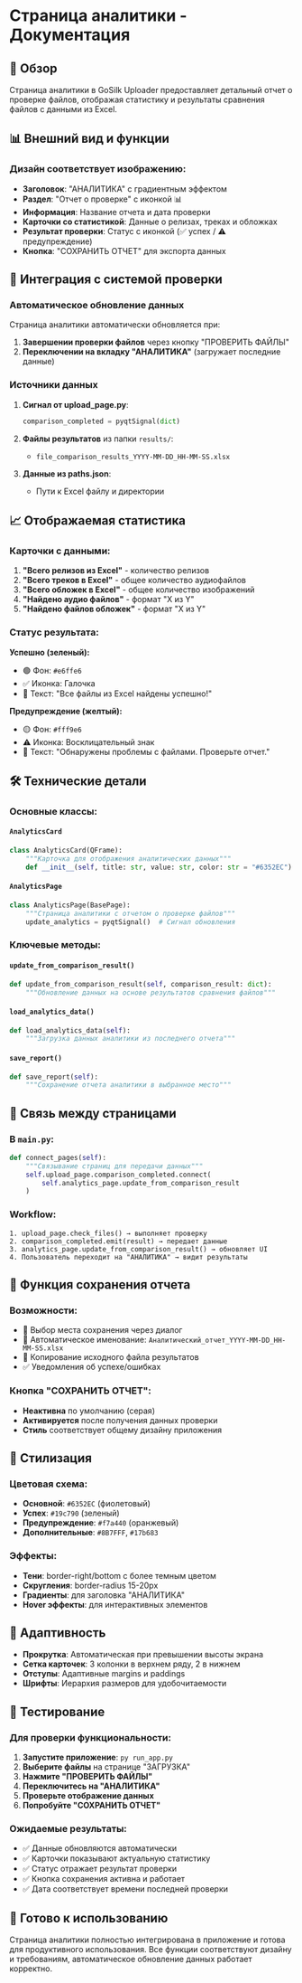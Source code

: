 # Страница аналитики - Документация

## 🎯 Обзор

Страница аналитики в GoSilk Uploader предоставляет детальный отчет о проверке файлов, отображая статистику и результаты сравнения файлов с данными из Excel.

## 📊 Внешний вид и функции

### Дизайн соответствует изображению:
- **Заголовок**: "АНАЛИТИКА" с градиентным эффектом
- **Раздел**: "Отчет о проверке" с иконкой 📊
- **Информация**: Название отчета и дата проверки
- **Карточки со статистикой**: Данные о релизах, треках и обложках
- **Результат проверки**: Статус с иконкой (✅ успех / ⚠️ предупреждение)
- **Кнопка**: "СОХРАНИТЬ ОТЧЕТ" для экспорта данных

## 🔄 Интеграция с системой проверки

### Автоматическое обновление данных

Страница аналитики автоматически обновляется при:
1. **Завершении проверки файлов** через кнопку "ПРОВЕРИТЬ ФАЙЛЫ"
2. **Переключении на вкладку "АНАЛИТИКА"** (загружает последние данные)

### Источники данных

1. **Сигнал от upload_page.py**:
   ```python
   comparison_completed = pyqtSignal(dict)
   ```

2. **Файлы результатов** из папки `results/`:
   - `file_comparison_results_YYYY-MM-DD_HH-MM-SS.xlsx`

3. **Данные из paths.json**:
   - Пути к Excel файлу и директории

## 📈 Отображаемая статистика

### Карточки с данными:

1. **"Всего релизов из Excel"** - количество релизов
2. **"Всего треков в Excel"** - общее количество аудиофайлов  
3. **"Всего обложек в Excel"** - общее количество изображений
4. **"Найдено аудио файлов"** - формат "X из Y"
5. **"Найдено файлов обложек"** - формат "X из Y"

### Статус результата:

**Успешно (зеленый):**
- 🟢 Фон: `#e6ffe6`
- ✅ Иконка: Галочка
- 📝 Текст: "Все файлы из Excel найдены успешно!"

**Предупреждение (желтый):**
- 🟡 Фон: `#fff9e6`  
- ⚠️ Иконка: Восклицательный знак
- 📝 Текст: "Обнаружены проблемы с файлами. Проверьте отчет."

## 🛠 Технические детали

### Основные классы:

#### `AnalyticsCard`
```python
class AnalyticsCard(QFrame):
    """Карточка для отображения аналитических данных"""
    def __init__(self, title: str, value: str, color: str = "#6352EC")
```

#### `AnalyticsPage`
```python  
class AnalyticsPage(BasePage):
    """Страница аналитики с отчетом о проверке файлов"""
    update_analytics = pyqtSignal()  # Сигнал обновления
```

### Ключевые методы:

#### `update_from_comparison_result()`
```python
def update_from_comparison_result(self, comparison_result: dict):
    """Обновление данных на основе результатов сравнения файлов"""
```

#### `load_analytics_data()`
```python
def load_analytics_data(self):
    """Загрузка данных аналитики из последнего отчета"""
```

#### `save_report()`
```python
def save_report(self):
    """Сохранение отчета аналитики в выбранное место"""
```

## 🔗 Связь между страницами

### В `main.py`:
```python
def connect_pages(self):
    """Связывание страниц для передачи данных"""
    self.upload_page.comparison_completed.connect(
        self.analytics_page.update_from_comparison_result
    )
```

### Workflow:
```
1. upload_page.check_files() → выполняет проверку
2. comparison_completed.emit(result) → передает данные  
3. analytics_page.update_from_comparison_result() → обновляет UI
4. Пользователь переходит на "АНАЛИТИКА" → видит результаты
```

## 💾 Функция сохранения отчета

### Возможности:
- 📁 Выбор места сохранения через диалог
- 📝 Автоматическое именование: `Аналитический_отчет_YYYY-MM-DD_HH-MM-SS.xlsx`
- 📄 Копирование исходного файла результатов
- ✅ Уведомления об успехе/ошибках

### Кнопка "СОХРАНИТЬ ОТЧЕТ":
- **Неактивна** по умолчанию (серая)
- **Активируется** после получения данных проверки
- **Стиль** соответствует общему дизайну приложения

## 🎨 Стилизация

### Цветовая схема:
- **Основной**: `#6352EC` (фиолетовый)
- **Успех**: `#19c790` (зеленый)  
- **Предупреждение**: `#f7a440` (оранжевый)
- **Дополнительные**: `#8B7FFF`, `#17b683`

### Эффекты:
- **Тени**: border-right/bottom с более темным цветом
- **Скругления**: border-radius 15-20px
- **Градиенты**: для заголовка "АНАЛИТИКА"
- **Hover эффекты**: для интерактивных элементов

## 📱 Адаптивность

- **Прокрутка**: Автоматическая при превышении высоты экрана
- **Сетка карточек**: 3 колонки в верхнем ряду, 2 в нижнем
- **Отступы**: Адаптивные margins и paddings
- **Шрифты**: Иерархия размеров для удобочитаемости

## 🧪 Тестирование

### Для проверки функциональности:

1. **Запустите приложение**: `py run_app.py`
2. **Выберите файлы** на странице "ЗАГРУЗКА"
3. **Нажмите "ПРОВЕРИТЬ ФАЙЛЫ"**
4. **Переключитесь на "АНАЛИТИКА"**
5. **Проверьте отображение данных**
6. **Попробуйте "СОХРАНИТЬ ОТЧЕТ"**

### Ожидаемые результаты:
- ✅ Данные обновляются автоматически
- ✅ Карточки показывают актуальную статистику  
- ✅ Статус отражает результат проверки
- ✅ Кнопка сохранения активна и работает
- ✅ Дата соответствует времени последней проверки

## 🚀 Готово к использованию

Страница аналитики полностью интегрирована в приложение и готова для продуктивного использования. Все функции соответствуют дизайну и требованиям, автоматическое обновление данных работает корректно.
